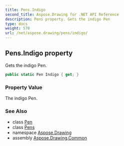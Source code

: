 ```yaml
---
title: Pens.Indigo
second_title: Aspose.Drawing for .NET API Reference
description: Pens property. Gets the indigo Pen
type: docs
weight: 570
url: /net/aspose.drawing/pens/indigo/
---
```

## Pens.Indigo property

Gets the indigo Pen.

```csharp
public static Pen Indigo { get; }
```

### Property Value

The indigo Pen.

### See Also

* class [Pen](../../pen/)
* class [Pens](../)
* namespace [Aspose.Drawing](../../pens/)
* assembly [Aspose.Drawing.Common](../../../)


